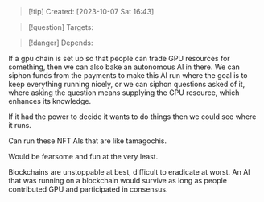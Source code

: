 
>[!tip] Created: [2023-10-07 Sat 16:43]

>[!question] Targets: 

>[!danger] Depends: 

If a gpu chain is set up so that people can trade GPU resources for something, then we can also bake an autonomous AI in there.  We can siphon funds from the payments to make this AI run where the goal is to keep everything running nicely, or we can siphon questions asked of it, where asking the question means supplying the GPU resource, which enhances its knowledge.

If it had the power to decide it wants to do things then we could see where it runs.

Can run these NFT AIs that are like tamagochis.

Would be fearsome and fun at the very least.

Blockchains are unstoppable at best, difficult to eradicate at worst.  An  AI that was running on a blockchain would survive as long as people contributed GPU and participated in consensus.